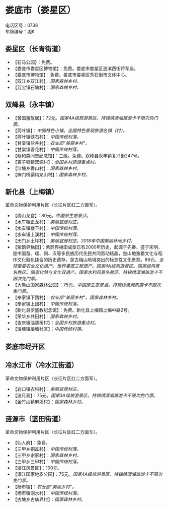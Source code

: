 # 娄底市（娄星区）  
电话区号：0738  
车牌编号：湘K  

## 娄星区（长青街道）  
* 【石马公园】：免费。  
* 【娄底市娄星区博物馆】：免费。娄底市娄星区涟滨西街将军庙。  
* 【娄底市博物馆】：免费。娄底市娄星区秀石街市文体中心。  
* 【双江乡双江村】：*国家森林乡村。*  
* 【万宝镇石塘村】：*国家森林乡村。*  

## 双峰县（永丰镇）  
* 【曾国藩故居】：72元。*国家4A级旅游景区。持锦绣潇湘旅游卡不限次免门票。*  
* 【荷叶镇】：*中国特色小镇。全国特色景观旅游名镇（村）。*  
* 【荷叶镇硖石村】：*中国传统村落。*  
* 【甘棠镇盐井村】：*农业部“美丽乡村”。*  
* 【甘棠镇香花村】：*中国传统村落。*  
* 【蔡和森同志纪念馆】：三级。免费。双峰县永丰镇复兴街247号。  
* 【杏子铺镇双源村】：*全国乡村旅游重点村。*  
* 【沙塘乡香山村】：*国家森林乡村。*  
* 【梓门桥镇梅龙山村】：*国家森林乡村。*  

## 新化县（上梅镇）  
革命文物保护利用片区（长征片区红二方面军）。  
* 【梅山龙宫】：80元。*中国原生态景点。*  
* 【水车镇正龙村】：*美丽宜居村庄。*  
* 【水车镇楼下村】：*中国传统村落。*  
* 【水车镇上溪村】：*中国传统村落。*  
* 【天门乡土坪村】：*美丽宜居村庄。2018年中国美丽休闲乡村。*  
* 【紫鹊界梯田】：紫鹊界梯田成型已有2000年历史，起源于先秦、盛于宋明，是中国苗、瑶、侗、汉等多民族历代先民共同劳动结晶，是山地渔猎文化与稻作文化融化揉合的历史遗存，是古梅山地域突出的标志性文化景观。86元。*全球重要农业文化遗产。世界灌溉工程遗产。国家4A级旅游景区。国家级风景名胜区。国家自然与文化双遗产。国家水利风景名胜区。持锦绣潇湘旅游卡不限次免门票。*  
* 【大熊山国家森林公园】：75元。*中国原生态景点。持锦绣潇湘旅游卡不限次免门票。*  
* 【奉家镇下团村】：*农业部“美丽乡村”。国家森林乡村。*  
* 【奉家镇上团村】：*中国传统村落。*  
* 【新化县罗盛教纪念馆】：免费。新化县上梅镇上梅中路2号。  
* 【荣华乡共田村】：*国家森林乡村。*  
* 【吉庆镇油溪桥村】：*全国乡村旅游重点村。*  
* 【琅塘镇琅塘社区】：*中国传统村落。*  

## 娄底市经开区  

## 冷水江市（冷水江街道）  
革命文物保护利用片区（长征片区红二方面军）。  
* 【岩口镇农科村】：*美丽宜居村庄。*  
* 【波月洞】：75元。*国家3A级旅游景区。持锦绣潇湘旅游卡不限次免门票。*  
* 【金竹山镇麻溪村】：*国家森林乡村。*  

## 涟源市（蓝田街道）  
革命文物保护利用片区（长征片区红二方面军）。  
* 【仙人府】：免费。  
* 【三甲乡铜盆村】：*中国传统村落。*  
* 【三甲乡谢家村】：*国家森林乡村。*  
* 【三甲乡三甲村】：*中国传统村落。*  
* 【湄江风景区】：100元。  
* 【湄江国家地质公园】：75元。*国家4A级旅游景区。持锦绣潇湘旅游卡不限次免门票。*  
* 【杨市镇】：*农业部“美丽乡村”。*  
* 【杨市镇洄水村】：*中国传统村落。*  
* 【古塘乡古仙界村】：*国家森林乡村。*  